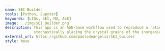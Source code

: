 ```yaml
---
name: SEI Builder
tools: [Python, Jupyter]
keywords: [LIBs, SEI, MD, ASE]
image: ../img/SEI_Builder.png
description: This app is an ASE-base workflow used to reproduce a rational initial SEI morphology at the atomic scale by
             stochastically placing the crystal grains of the inorganic salts formed during the SEI's reaction.
external_url: https://github.com/paolodeangelis/SEI_builder
style: base
---
```

